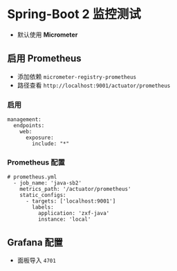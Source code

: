 # Spring-Boot 2 监控测试
- 默认使用 **Micrometer**

## 启用 Prometheus
- 添加依赖 `micrometer-registry-prometheus`
- 路径查看 `http://localhost:9001/actuator/prometheus`

### 启用
```
management:
  endpoints:
    web:
      exposure:
        include: "*"
```

### Prometheus 配置
```
# prometheus.yml
  - job_name: 'java-sb2'
    metrics_path: '/actuator/prometheus'
    static_configs:
      - targets: ['localhost:9001']
        labels:
          application: 'zxf-java'
          instance: 'local'
```

## Grafana 配置
- 面板导入 `4701`